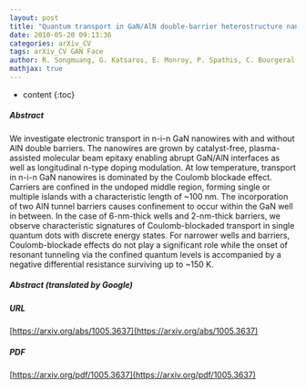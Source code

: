 ```yaml
---
layout: post
title: "Quantum transport in GaN/AlN double-barrier heterostructure nanowires"
date: 2010-05-20 09:13:36
categories: arXiv_CV
tags: arXiv_CV GAN Face
author: R. Songmuang, G. Katsaros, E. Monroy, P. Spathis, C. Bourgeral, M. Mongillo, S. De Franceschi
mathjax: true
---
```


* content
{:toc}

##### Abstract
We investigate electronic transport in n-i-n GaN nanowires with and without AlN double barriers. The nanowires are grown by catalyst-free, plasma-assisted molecular beam epitaxy enabling abrupt GaN/AlN interfaces as well as longitudinal n-type doping modulation. At low temperature, transport in n-i-n GaN nanowires is dominated by the Coulomb blockade effect. Carriers are confined in the undoped middle region, forming single or multiple islands with a characteristic length of ~100 nm. The incorporation of two AlN tunnel barriers causes confinement to occur within the GaN well in between. In the case of 6-nm-thick wells and 2-nm-thick barriers, we observe characteristic signatures of Coulomb-blockaded transport in single quantum dots with discrete energy states. For narrower wells and barriers, Coulomb-blockade effects do not play a significant role while the onset of resonant tunneling via the confined quantum levels is accompanied by a negative differential resistance surviving up to ~150 K.

##### Abstract (translated by Google)


##### URL
[https://arxiv.org/abs/1005.3637](https://arxiv.org/abs/1005.3637)

##### PDF
[https://arxiv.org/pdf/1005.3637](https://arxiv.org/pdf/1005.3637)

